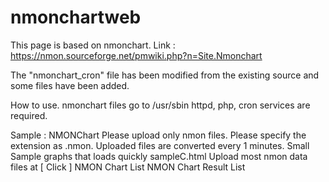 # nmonchartweb
This page is based on nmonchart.
Link : https://nmon.sourceforge.net/pmwiki.php?n=Site.Nmonchart

The "nmonchart_cron" file has been modified from the existing source and some files have been added.

How to use.
nmonchart files go to /usr/sbin
httpd, php, cron services are required.

Sample : 
NMONChart
Please upload only nmon files.
Please specify the extension as .nmon.
Uploaded files are converted every 1 minutes.
Small Sample graphs that loads quickly sampleC.html
Upload most nmon data files at [ Click ]
NMON Chart List NMON Chart Result List
